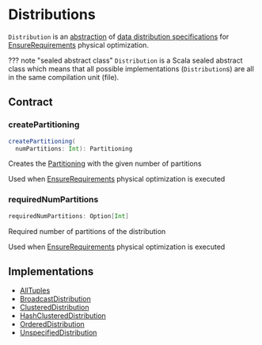 # Distributions

`Distribution` is an [abstraction](#contract) of [data distribution specifications](#implementations) for [EnsureRequirements](physical-optimizations/EnsureRequirements.md) physical optimization.

??? note "sealed abstract class"
    `Distribution` is a Scala sealed abstract class which means that all possible implementations (`Distribution`s) are all in the same compilation unit (file).

## Contract

### <span id="createPartitioning"> createPartitioning

```scala
createPartitioning(
  numPartitions: Int): Partitioning
```

Creates the [Partitioning](Partitioning.md) with the given number of partitions

Used when [EnsureRequirements](physical-optimizations/EnsureRequirements.md) physical optimization is executed

### <span id="requiredNumPartitions"> requiredNumPartitions

```scala
requiredNumPartitions: Option[Int]
```

Required number of partitions of the distribution

Used when [EnsureRequirements](physical-optimizations/EnsureRequirements.md) physical optimization is executed

## Implementations

* [AllTuples](AllTuples.md)
* [BroadcastDistribution](BroadcastDistribution.md)
* [ClusteredDistribution](ClusteredDistribution.md)
* [HashClusteredDistribution](HashClusteredDistribution.md)
* [OrderedDistribution](OrderedDistribution.md)
* [UnspecifiedDistribution](UnspecifiedDistribution.md)
